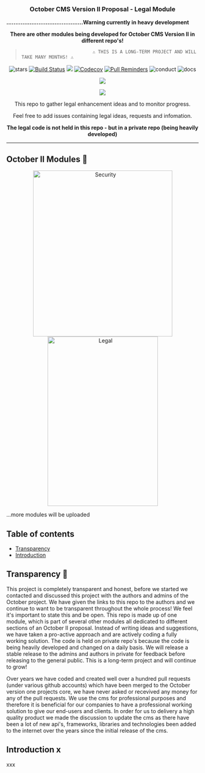 <h3 align="center">October CMS Version II Proposal - Legal Module</h3>

<p><strong>...........................................Warning currently in heavy development</strong></p>

<p align="center"><strong>There are other modules being developed for October CMS Version II in different repo's!</strong><p>
  
>                               ⚠️ THIS IS A LONG-TERM PROJECT AND WILL TAKE MANY MONTHS! ⚠️
  
<p align="center"><img src="https://github.com/ayumi-cloud/oc-security-module/blob/master/src/assets/images/buttons/stars.svg" alt="stars"> <a href="https://travis-ci.org/#"><img src="https://github.com/ayumi-cloud/oc-security-module/blob/master/src/assets/images/buttons/travis.svg" alt="Build Status"></a> <img src="https://github.com/ayumi-cloud/oc-security-module/blob/master/src/assets/images/buttons/php.svg"> <a href="https://codecov.io/gh/#"><img src="https://github.com/ayumi-cloud/oc-security-module/blob/master/src/assets/images/buttons/coverage.svg" alt="Codecov"></a> <a href="https://pullreminders.com?ref=badge"><img src="https://github.com/ayumi-cloud/oc-security-module/blob/master/src/assets/images/buttons/pull.svg" alt="Pull Reminders"></a> <img src="https://github.com/ayumi-cloud/oc-security-module/blob/master/src/assets/images/buttons/conduct.svg" alt="conduct"> <img src="https://github.com/ayumi-cloud/oc-security-module/blob/master/src/assets/images/buttons/docs.svg" alt="docs"></p>

<p align="center"><img src="https://github.com/ayumi-cloud/oc-security-module/blob/master/src/assets/images/security-cover.png"></p>

<p align="center"><a href="https://paypal.me/#"><img src="https://github.com/ayumi-cloud/oc-security-module/blob/master/src/assets/images/buttons/paypal-button.svg"></a></p>

<p align="center">This repo to gather legal enhancement ideas and to monitor progress.</p>

<p align="center">Feel free to add issues containing legal ideas, requests and infomation.</p>

<p align="center"><strong>The legal code is not held in this repo - but in a private repo (being heavily developed)</strong></p>

---

## October II Modules :eyes:

<p align="center">
  <a href="https://github.com/ayumi-cloud/oc2-security-module"><img src="https://github.com/ayumi-cloud/oc2-legal-module/blob/master/src/assets/images/module-icons/security.png" alt="Security" width="365" height="435"></a>
  <a href="https://github.com/ayumi-cloud/oc2-legal-module"><img src="https://github.com/ayumi-cloud/oc2-legal-module/blob/master/src/assets/images/module-icons/legal.png" alt="Legal" width="289" height="444"></a>
</p>

...more modules will be uploaded

## Table of contents

- [Transparency](#transparency-)
- [Introduction](#intro-)

## Transparency 📢

This project is completely transparent and honest, before we started we contacted and discussed this project with the authors and admins of the October project. We have given the links to this repo to the authors and we continue to want to be transparent throughout the whole process! We feel it's important to state this and be open. This repo is made up of one module, which is part of several other modules all dedicated to different sections of an October II proposal. Instead of writing ideas and suggestions, we have taken a pro-active approach and are actively coding a fully working solution. The code is held on private repo's because the code is being heavily developed and changed on a daily basis. We will release a stable release to the admins and authors in private for feedback before releasing to the general public. This is a long-term project and will continue to grow!

Over years we have coded and created well over a hundred pull requests (under various github accounts) which have been merged to the October version one projects core, we have never asked or recevived any money for any of the pull requests. We use the cms for professional purposes and therefore it is beneficial for our companies to have a professional working solution to give our end-users and clients. In order for us to delivery a high quality product we made the discussion to update the cms as there have been a lot of new api's, frameworks, libraries  and technologies been added to the internet over the years since the initial release of the cms.

## Introduction x

xxx

